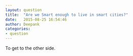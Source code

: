 ```yaml
---
layout: question
title:  "Are we Smart enough to live in smart cities?"
date:   2015-08-25 16:54:46
author: Deepank
categories:
- question
---
```

To get to the other side.